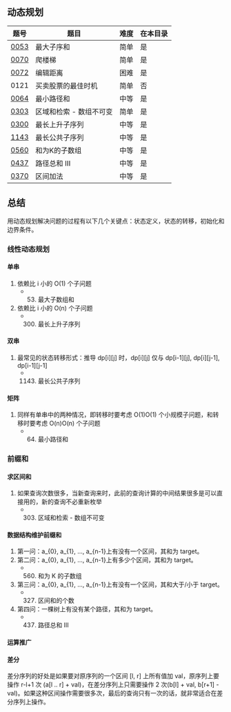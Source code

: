 ## 动态规划
|题号|题目|难度|在本目录|
|----|----|----|----|
|[0053](https://leetcode-cn.com/problems/maximum-subarray/)|最大子序和|简单|是|
|[0070](https://leetcode-cn.com/problems/climbing-stairs/)|爬楼梯|简单|是|
|[0072](https://leetcode-cn.com/problems/edit-distance/)|编辑距离|困难|是|
|0121|买卖股票的最佳时机|简单|否|
|[0064](https://leetcode-cn.com/problems/minimum-path-sum/)|最小路径和|中等|是|
|[0303](https://leetcode-cn.com/problems/range-sum-query-immutable/)|区域和检索 - 数组不可变|简单|是|
|[0300](https://leetcode-cn.com/problems/longest-increasing-subsequence/)|最长上升子序列|中等|是|
|[1143](https://leetcode-cn.com/problems/longest-common-subsequence/)|最长公共子序列|中等|是|
|[0560](https://leetcode-cn.com/problems/subarray-sum-equals-k/)|和为K的子数组|中等|是|
|[0437](https://leetcode-cn.com/problems/path-sum-iii/)|路径总和 III|中等|是|
|[0370](https://leetcode-cn.com/problems/range-addition/)|区间加法|中等|是|

## 总结
用动态规划解决问题的过程有以下几个关键点：状态定义，状态的转移，初始化和边界条件。

### 线性动态规划

#### 单串
1. 依赖比 i 小的 O(1) 个子问题
    - 53. 最大子数组和
2. 依赖比 i 小的 O(n) 个子问题
    - 300. 最长上升子序列

#### 双串
1. 最常见的状态转移形式：推导 dp[i][j] 时，dp[i][j] 仅与 dp[i-1][j], dp[i][j-1], dp[i-1][j-1]
    - 1143. 最长公共子序列

#### 矩阵
1. 同样有单串中的两种情况，即转移时要考虑 O(1)O(1) 个小规模子问题，和转移时要考虑 O(n)O(n) 个子问题
    - 64. 最小路径和


### 前缀和

#### 求区间和
1. 如果查询次数很多，当新查询来时，此前的查询计算的中间结果很多是可以直接用的，新的查询不必重新枚举
    - 303. 区域和检索 - 数组不可变

#### 数据结构维护前缀和
1. 第一问：a_{0}, a_{1}, ..., a_{n-1}上有没有一个区间，其和为 target。
2. 第二问：a_{0}, a_{1}, ..., a_{n-1}上有多少个区间，其和为 target。
    - 560. 和为 K 的子数组
3. 第三问：a_{0}, a_{1}, ..., a_{n-1}上有没有一个区间，其和大于/小于 target。
    - 327. 区间和的个数
4. 第四问：一棵树上有没有某个路径，其和为 target。
    - 437. 路径总和 III

#### 运算推广

#### 差分
差分序列的好处是如果要对原序列的一个区间 [l, r] 上所有值加 val，原序列上要操作 r-l+1 次 (a[l .. r] + val)，在差分序列上只需要操作 2 次(b[l] + val, b[r+1] - val)。如果这种区间操作需要很多次，最后的查询只有一次的话，就非常适合在差分序列上操作。